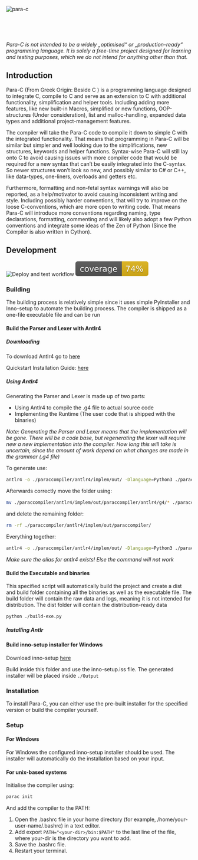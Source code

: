 ![para-c](https://socialify.git.ci/Luna-Klatzer/Para-C/image?description=1&forks=1&issues=1&language=1&logo=https%3A%2F%2Fraw.githubusercontent.com%2FLuna-Klatzer%2FPara-C%2Fmain%2Fparac.ico&owner=1&pulls=1&stargazers=1&theme=Light)

<br>
<br>
<br>

*Para-C is not intended to be a widely „optimised“ or „production-ready“ programming language. It is solely a free-time
project designed for learning and testing purposes, which we do not intend for anything other than that.*

## Introduction

Para-C (From Greek Origin: Beside C  ) is a programming language designed to integrate C, 
compile to C and serve as an extension to C with additional functionality, 
simplification and helper tools. Including adding more features, like new 
built-in Macros, simplified or new functions, OOP-structures (Under consideration),
list and malloc-handling, expanded data types and additional project-management features.

The compiler will take the Para-C code to compile it down to simple C with the integrated functionality. 
That means that programming in Para-C will be similar but simpler and well looking due to the 
simplifications, new structures, keywords and helper functions. Syntax-wise Para-C will still 
lay onto C to avoid causing issues with more compiler code that would be required for a new 
syntax that can’t be easily integrated into the C-syntax. So newer structures won’t look so new,
and possibly similar to C# or C++, like data-types, one-liners, overloads and getters etc. 

Furthermore, formatting and non-fetal syntax warnings will also be reported, as a help/motivator
to avoid causing inconsistent writing and style. Including possibly harder conventions, that will
try to improve on the loose C-conventions, which are more open to writing code. That means Para-C 
will introduce more conventions regarding naming, type declarations, formatting, commenting and 
will likely also adopt a few Python conventions  and integrate some ideas of the Zen of Python
(Since the Compiler is also written in Cython).  

## Development

![Deploy and test workflow](https://github.com/Luna-Klatzer/Para-C/actions/workflows/python-test.yml/badge.svg)
![Coverage](https://raw.githubusercontent.com/Luna-Klatzer/Para-C/main/coverage.svg)

### Building

The building process is relatively simple since it uses simple PyInstaller and Inno-setup to automate the building
process. The compiler is shipped as a one-file executable file and can be run 

#### Build the Parser and Lexer with Antlr4

##### Downloading

To download Antlr4 go to [here](https://www.antlr.org/download/antlr-4.9.2-complete.jar)

Quickstart Installation Guide: [here](https://www.antlr.org/)

##### Using Antlr4

Generating the Parser and Lexer is made up of two parts:

- Using Antlr4 to compile the .g4 file to actual source code
- Implementing the Runtime (The user code that is shipped with the binaries)

*Note: Generating the Parser and Lexer means that the implementation
will be gone. There will be a code base, but regenerating the lexer will
require new a new implementation into the compiler. How long this
will take is uncertain, since the amount of work depend on what changes 
are made in the grammar (.g4 file)*

To generate use:
```bash
antlr4 -o ./paraccompiler/antlr4/implem/out/ -Dlanguage=Python3 ./paraccompiler/antlr4/g4/ParaC.g4
```

Afterwards correctly move the folder using:
```bash
mv ./paraccompiler/antlr4/implem/out/paraccompiler/antlr4/g4/* ./paraccompiler/antlr4/implem/out/
```

and delete the remaining folder:
```bash
rm -rf ./paraccompiler/antlr4/implem/out/paraccompiler/
```

Everything together:
```bash
antlr4 -o ./paraccompiler/antlr4/implem/out/ -Dlanguage=Python3 ./paraccompiler/antlr4/g4/ParaC.g4 && mv ./paraccompiler/antlr4/implem/out/paraccompiler/antlr4/g4/* ./paraccompiler/antlr4/implem/out/ && rm -rf ./paraccompiler/antlr4/implem/out/paraccompiler/
```

*Make sure the alias for antlr4 exists! Else the command will not work*
#### Build the Executable and binaries

This specified script will automatically build the project and create a dist and build folder containing all the binaries 
as well as the executable file. The build folder will contain the raw data and logs, meaning it
is not intended for distribution. The dist folder will contain the distribution-ready data

```bash
python ./build-exe.py
```

##### Installing Antlr

#### Build inno-setup installer for Windows 

Download inno-setup [here](https://jrsoftware.org/download.php/is.exe)

Build inside this folder and use the inno-setup.iss file. The generated installer will be placed inside `./Output`

### Installation
 
To install Para-C, you can either use the pre-built installer for the specified version or build the compiler yourself. 

### Setup

#### For Windows

For Windows the configured inno-setup installer should be used. The installer
will automatically do the installation based on your input.

#### For unix-based systems

Initialise the compiler using:

```bash
parac init
```
And add the compiler to the PATH:

1. Open the .bashrc file in your home directory (for example, /home/your-user-name/.bashrc) in a text editor.
2. Add export `PATH="<your-dir>/bin:$PATH"` to the last line of the file, where your-dir is the directory you want to add.
3. Save the .bashrc file.
4. Restart your terminal.
